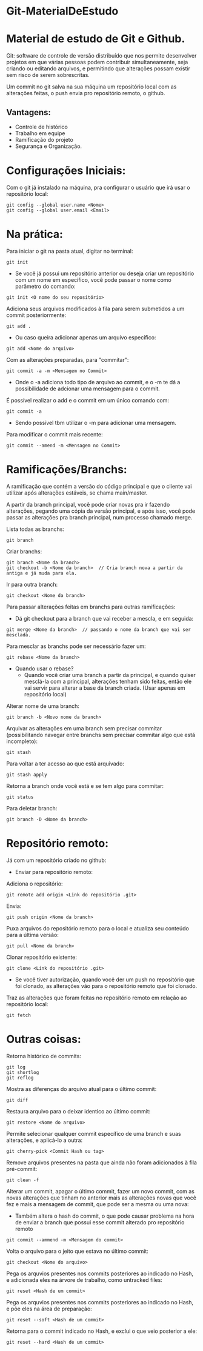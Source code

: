 # Git-MaterialDeEstudo

# Material de estudo de Git e Github.

Git: software de controle de versão distribuído que nos permite desenvolver projetos em que várias pessoas podem contribuir simultaneamente, seja criando ou editando arquivos, e permitindo que alterações possam existir sem risco de serem sobrescritas.

Um commit no git salva na sua máquina um repositório local com as alterações feitas, o push envia pro repositório remoto, o github.

## Vantagens: 
* Controle de histórico
* Trabalho em equipe
* Ramificação do projeto
* Segurança e Organização. 


# Configurações Iniciais:
Com o git já instalado na máquina, pra configurar o usuário que irá usar o repositório local:

```
git config --global user.name <Nome>
git config --global user.email <Email>
```
   

# Na prática: 
Para iniciar o git na pasta atual, digitar no terminal:
```
git init
```


* Se você já possui um repositório anterior ou deseja criar um repositório com um nome em específico, você pode passar o nome como parâmetro do comando:

```
git init <O nome do seu repositório>
```


Adiciona seus arquivos modificados à fila para serem submetidos a um commit posteriormente:

```
git add . 
```


* Ou caso queira adicionar apenas um arquivo específico:

```    
git add <Nome do arquivo>
```


Com as alterações preparadas, para "commitar": 

```
git commit -a -m <Mensagem no Commit>
```


* Onde o -a adiciona todo tipo de arquivo ao commit, e o -m te dá a possibilidade de adcionar uma mensagem para o commit.

É possível realizar o add e o commit em um único comando com:

```
git commit -a
```


* Sendo possível tbm utilizar o -m para adicionar uma mensagem.
      
Para modificar o commit mais recente:

```
git commit --amend -m <Mensagem no Commit>
```


# Ramificações/Branchs:
A ramificação que contém a versão do código principal e que o cliente vai utilizar após alterações estáveis, se chama main/master. 

A partir da branch principal, você pode criar novas pra ir fazendo alterações, pegando uma cópia da versão principal, e após isso, você pode passar as alterações pra branch principal, num processo chamado merge.

Lista todas as branchs:

```
git branch
```
      
      
Criar branchs:

```
git branch <Nome da branch>
git checkout -b <Nome da branch>  // Cria branch nova a partir da antiga e já muda para ela.
```
      

Ir para outra branch:

```
git checkout <Nome da branch>
```
      

Para passar alterações feitas em branchs para outras ramificações:

* Dá git checkout para a branch que vai receber a mescla, e em seguida:

```
git merge <Nome da branch>  // passando o nome da branch que vai ser mesclada.
```
    

Para mesclar as branchs pode ser necessário fazer um:

```
git rebase <Nome da branch> 
```
    

* Quando usar o rebase? 
    * Quando você criar uma branch a partir da principal, e quando quiser mesclá-la com a principal, alterações tenham sido feitas, então ele vai servir para alterar a base da branch criada. (Usar apenas em repositório local)

Alterar nome de uma branch:

```
git branch -b <Novo nome da branch>
```

Arquivar as alterações em uma branch sem precisar commitar (possibilitando navegar entre branchs sem precisar commitar algo que está incompleto):

```
git stash
```

Para voltar a ter acesso ao que está arquivado:

```
git stash apply
```
 

Retorna a branch onde você está e se tem algo para commitar:

```
git status
```

Para deletar branch:

```
git branch -D <Nome da branch>
```


# Repositório remoto:
Já com um repositório criado no github:

* Enviar para repositório remoto:

Adiciona o repositório:

```
git remote add origin <Link do repositório .git> 
```


Envia:

```
git push origin <Nome da branch>
```


Puxa arquivos do repositório remoto para o local e atualiza seu conteúdo para a última versão:

```
git pull <Nome da branch>
```

      
Clonar repositório existente:

```
git clone <Link do repositório .git>
```


* Se você tiver autorização, quando você der um push no repositório que foi clonado, as alterações vão para o repositório remoto que foi clonado.

Traz as alterações que foram feitas no repositório remoto em relação ao repositório local:

```    
git fetch
``` 


# Outras coisas:
Retorna histórico de commits:

```
git log
git shortlog
git reflog
```


Mostra as diferenças do arquivo atual para o último commit:

```
git diff
```
      

Restaura arquivo para o deixar identico ao último commit: 

```
git restore <Nome do arquivo>
```


Permite selecionar qualquer commit específico de uma branch e suas alterações, e aplicá-lo a outra:

```
git cherry-pick <Commit Hash ou tag>
```


Remove arquivos presentes na pasta que ainda não foram adicionados à fila pré-commit:

```
git clean -f
```

Alterar um commit, apagar o último commit, fazer um novo commit, com as novas alterações que tinham no anterior mais as alterações novas que você fez e mais a mensagem de commit, que pode ser a mesma ou uma nova:
   * Também altera o hash do commit, o que pode causar problema na hora de enviar a branch que possui esse commit alterado pro repositório remoto

```
git commit --ammend -m <Mensagem do commit>
```

Volta o arquivo para o jeito que estava no último commit:

```
git checkout <Nome do arquivo>
```

Pega os arquvios presentes nos commits posteriores ao indicado no Hash, e adicionada eles na árvore de trabalho, como untracked files:

```
git reset <Hash de um commit>
```

Pega os arquvios presentes nos commits posteriores ao indicado no Hash, e põe eles na área de preparação:

```
git reset --soft <Hash de um commit>
```

Retorna para o commit indicado no Hash, e exclui o que veio posterior a ele:

```
git reset --hard <Hash de um commit>
```

